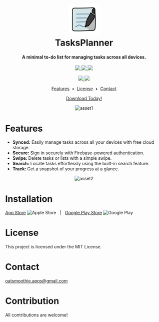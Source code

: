 

<h1 align="center">
  <br>
  <img src="https://github.com/sylviezhang37/TasksPlanner/blob/main/TasksPlanner/assets/logo.png" alt="TasksPlanner" width="100">
  <br>
  TasksPlanner
  <br>
<h4 align="center">A minimal to-do list for managing tasks across all devices.</h4>
</h1>

<p align="center">
  <a href="https://img.shields.io/badge/Flutter-%2302569B.svg?style=for-the-badge&logo=Flutter&logoColor=white">
    <img src="https://img.shields.io/badge/Flutter-%2302569B.svg?style=for-the-badge&logo=Flutter&logoColor=white">
  </a>
  <a href="https://img.shields.io/badge/firebase-a08021?style=for-the-badge&logo=firebase&logoColor=ffcd34">
    <img src="https://img.shields.io/badge/firebase-a08021?style=for-the-badge&logo=firebase&logoColor=ffcd34">
  </a>
  <a href="https://img.shields.io/badge/dart-%230175C2.svg?style=for-the-badge&logo=dart&logoColor=white">
      <img src="https://img.shields.io/badge/dart-%230175C2.svg?style=for-the-badge&logo=dart&logoColor=white">
  </a>
</p>


<p align="center">
  <a href="https://github.com/sylviezhang37/TasksPlanner/blob/main/LICENSE">
    <img src="https://img.shields.io/static/v1?label=License&message=MIT&color=blue&style=flat-square">
  </a>  
  <a href="https://img.shields.io/github/v/release/sylviezhang37/TasksPlanner?style=flat-square">
    <img src="https://img.shields.io/github/v/release/sylviezhang37/TasksPlanner?style=flat-square&color=yellow">
  </a>
</p>

<p align="center">
<a href="#features">Features</a> &nbsp;&bull;&nbsp;
<a href="#license">License</a> &nbsp;&bull;&nbsp;
<a href="#contact">Contact</a>
</p>

<p align="center">
  <a href="#installation">Download Today!</a> 
</p>
<p align="center">
  <img width="800" alt="asset1" src="https://github.com/sylviezhang37/TasksPlanner/assets/114536986/d6ea2cf1-4a0b-4a5c-a5c5-12f9fc246925">
</p>

# Features
- <b>Synced:</b> Easily manage tasks across all your devices with free cloud storage.
- <b>Secure:</b> Sign in securely with Firebase-powered authentication.
- <b>Swipe: </b> Delete tasks or lists with a simple swipe.
- <b>Search:</b> Locate tasks effortlessly using the built-in search feature.
- <b>Track: </b> Get a snapshot of your progress at a glance.
  
<p align="center">
  <img width="800" alt="asset2" src="https://github.com/sylviezhang37/TasksPlanner/assets/114536986/f298c48f-b330-4caf-9455-633dcdb34b8c">
</p>

# Installation
<p align="left">
<!--   <h3>
  Available on the <a href="https://apps.apple.com/us/app/tasksplanner/id6499468703?platform=iphone">App Store</a> and <a href="https://play.google.com/store/apps/details?id=com.sylviezhang.tasksplanner&hl=en_US">Google Play Store</a>  -->

<a href="https://www.apple.com/app-store/">
  <a href="https://apps.apple.com/us/app/tasksplanner/id6499468703?platform=iphone">App Store</a>
    <img src="https://upload.wikimedia.org/wikipedia/commons/1/1b/Apple_logo_grey.svg" alt="Apple Store" width="25">
</a>
&nbsp;    |    &nbsp;
<a href="https://play.google.com/store">
  <a href="https://play.google.com/store/apps/details?id=com.sylviezhang.tasksplanner&hl=en_US">Google Play Store</a>
    <img src="https://upload.wikimedia.org/wikipedia/commons/d/d7/Android_robot.svg" alt="Google Play" width="25">
</a>
  </h3>
  </p>


# License
This project is licensed under the MIT License.

# Contact
oatsmoothie.apps@gmail.com

# Contribution
All contributions are welcome! 
